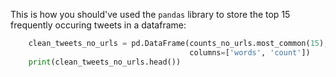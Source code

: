 This is how you should've used the `pandas` library to  store the top 15 frequently occuring tweets in a dataframe:

```python
    clean_tweets_no_urls = pd.DataFrame(counts_no_urls.most_common(15),
                                        columns=['words', 'count'])
    print(clean_tweets_no_urls.head())
```

